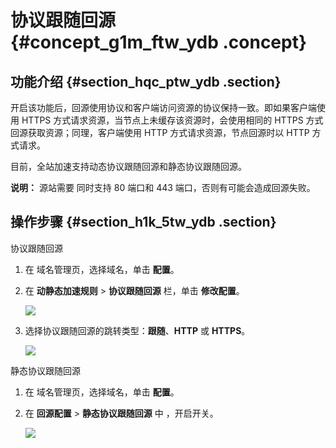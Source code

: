 # 协议跟随回源 {#concept_g1m_ftw_ydb .concept}

## 功能介绍 {#section_hqc_ptw_ydb .section}

开启该功能后，回源使用协议和客户端访问资源的协议保持一致。即如果客户端使用 HTTPS 方式请求资源，当节点上未缓存该资源时，会使用相同的 HTTPS 方式回源获取资源；同理，客户端使用 HTTP 方式请求资源，节点回源时以 HTTP 方式请求。

目前，全站加速支持动态协议跟随回源和静态协议跟随回源。

**说明：** 源站需要 同时支持 80 端口和 443 端口，否则有可能会造成回源失败。

## 操作步骤 {#section_h1k_5tw_ydb .section}

协议跟随回源

1.  在 域名管理页，选择域名，单击 **配置**。
2.  在 **动静态加速规则** \> **协议跟随回源** 栏，单击 **修改配置**。

    ![](http://docs-aliyun.cn-hangzhou.oss.aliyun-inc.com/assets/pic/65089/cn_zh/1533190133437/D44.jpg)

3.  选择协议跟随回源的跳转类型：**跟随**、**HTTP** 或 **HTTPS**。

    ![](http://docs-aliyun.cn-hangzhou.oss.aliyun-inc.com/assets/pic/65089/cn_zh/1533094023974/D2.jpg)


静态协议跟随回源

1.  在 域名管理页，选择域名，单击 **配置**。
2.  在 **回源配置** \> **静态协议跟随回源** 中 ，开启开关。

    ![](http://docs-aliyun.cn-hangzhou.oss.aliyun-inc.com/assets/pic/65089/cn_zh/1533113815534/D31.jpg)


